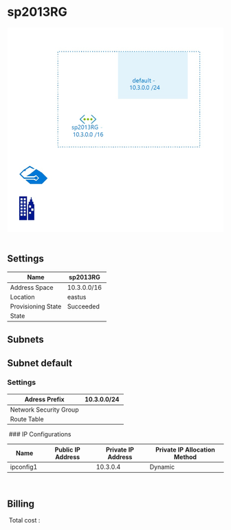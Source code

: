 # sp2013RG
![Cloudockit](../assets/96277280ceaa4bb09b20acb5255cafb6.jpg) 
## Settings


| Name | sp2013RG  |
| --- | --- |
| Address Space | 10.3.0.0/16  |
| Location | eastus  |
| Provisioning State | Succeeded  |
| State |   |


## Subnets

## Subnet default

### Settings


| Adress Prefix | 10.3.0.0/24  |
| --- | --- |
| Network Security Group |   |
| Route Table |   |

 ### IP Configurations


| Name | Public IP Address | Private IP Address | Private IP Allocation Method |
| --- | --- | --- | --- |
| ipconfig1  |   | 10.3.0.4  | Dynamic  |
 
## Billing
 Total cost : 
